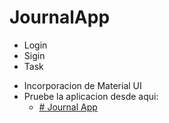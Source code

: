 # JournalApp
  - Login
  - Sigin
  - Task
* Incorporacion de Material UI
* Pruebe la aplicacion desde aqui:
  - [# Journal App](http://journalappelian.vercel.app/)

